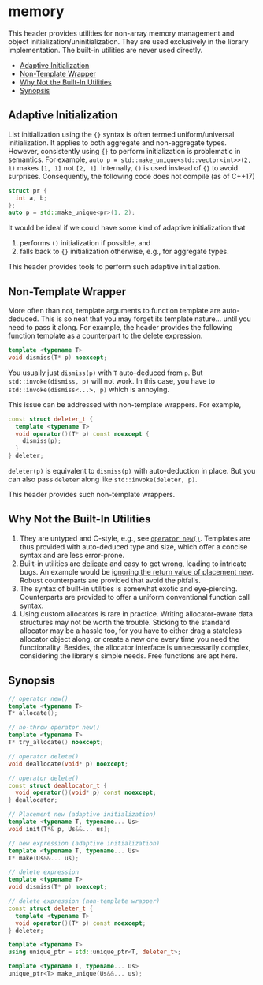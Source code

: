 # memory

This header provides utilities for non-array memory management and object initialization/uninitialization.
They are used exclusively in the library implementation.
The built-in utilities are never used directly.

- [Adaptive Initialization](#adaptive-initialization)
- [Non-Template Wrapper](#non-template-wrapper)
- [Why Not the Built-In Utilities](#why-not-the-built-in-utilities)
- [Synopsis](#synopsis)

## Adaptive Initialization

List initialization using the `{}` syntax is often termed uniform/universal initialization.
It applies to both aggregate and non-aggregate types.
However, consistently using `{}` to perform initialization is problematic in semantics.
For example, `auto p = std::make_unique<std::vector<int>>(2, 1)` makes `[1, 1]` not `[2, 1]`.
Internally, `()` is used instead of `{}` to avoid surprises.
Consequently, the following code does not compile (as of C++17)

~~~C++
struct pr {
  int a, b;
};
auto p = std::make_unique<pr>(1, 2);
~~~

It would be ideal if we could have some kind of adaptive initialization that

1. performs `()` initialization if possible, and
2. falls back to `{}` initialization otherwise, e.g., for aggregate types.

This header provides tools to perform such adaptive initialization.

## Non-Template Wrapper

More often than not, template arguments to function template are auto-deduced.
This is so neat that you may forget its template nature... until you need to pass it along.
For example, the header provides the following function template as a counterpart to the delete expression.

~~~C++
template <typename T>
void dismiss(T* p) noexcept;
~~~

You usually just `dismiss(p)` with `T` auto-deduced from `p`.
But `std::invoke(dismiss, p)` will not work.
In this case, you have to `std::invoke(dismiss<...>, p)` which is annoying.

This issue can be addressed with non-template wrappers.
For example,

~~~C++
const struct deleter_t {
  template <typename T>
  void operator()(T* p) const noexcept {
    dismiss(p);
  }
} deleter;
~~~

`deleter(p)` is equivalent to `dismiss(p)` with auto-deduction in place.
But you can also pass `deleter` along like `std::invoke(deleter, p)`.

This header provides such non-template wrappers.

## Why Not the Built-In Utilities

1. They are untyped and C-style, e.g., see [`operator new()`][2].
   Templates are thus provided with auto-deduced type and size,
   which offer a concise syntax and are less error-prone.
2. Built-in utilities are [delicate][1] and easy to get wrong, leading to intricate bugs.
   An example would be [ignoring the return value of placement new][3].
   Robust counterparts are provided that avoid the pitfalls.
3. The syntax of built-in utilities is somewhat exotic and eye-piercing.
   Counterparts are provided to offer a uniform conventional function call syntax.
4. Using custom allocators is rare in practice.
   Writing allocator-aware data structures may not be worth the trouble.
   Sticking to the standard allocator may be a hassle too,
   for you have to either drag a stateless allocator object along,
   or create a new one every time you need the functionality.
   Besides, the allocator interface is unnecessarily complex, considering
   the library's simple needs.
   Free functions are apt here.

[1]:https://stackoverflow.com/q/49546754/1348273
[2]:http://en.cppreference.com/w/cpp/memory/new/operator_new
[3]:https://stackoverflow.com/q/49568858/1348273

## Synopsis

~~~C++
// operator new()
template <typename T>
T* allocate();

// no-throw operator new()
template <typename T>
T* try_allocate() noexcept;

// operator delete()
void deallocate(void* p) noexcept;

// operator delete()
const struct deallocator_t {
  void operator()(void* p) const noexcept;
} deallocator;

// Placement new (adaptive initialization)
template <typename T, typename... Us>
void init(T*& p, Us&&... us);

// new expression (adaptive initialization)
template <typename T, typename... Us>
T* make(Us&&... us);

// delete expression
template <typename T>
void dismiss(T* p) noexcept;

// delete expression (non-template wrapper)
const struct deleter_t {
  template <typename T>
  void operator()(T* p) const noexcept;
} deleter;

template <typename T>
using unique_ptr = std::unique_ptr<T, deleter_t>;

template <typename T, typename... Us>
unique_ptr<T> make_unique(Us&&... us);
~~~
